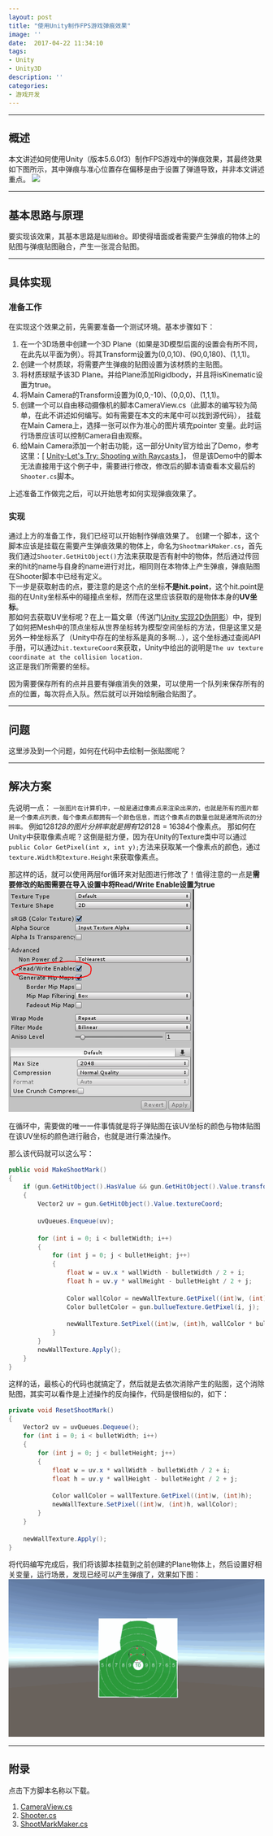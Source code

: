```yaml
---
layout: post
title: "使用Unity制作FPS游戏弹痕效果"
image: ''
date:  2017-04-22 11:34:10
tags:
- Unity
- Unity3D
description: ''
categories:
- 游戏开发
---
```


***
## 概述
本文讲述如何使用Unity（版本5.6.0f3）制作FPS游戏中的弹痕效果，其最终效果如下图所示，其中弹痕与准心位置存在偏移是由于设置了弹道导致，并非本文讲述重点。
![](..\assets\img\Shootmark\fin.gif)

***
## 基本思路与原理
要实现该效果，其基本思路是`贴图融合`。即使得墙面或者需要产生弹痕的物体上的贴图与弹痕贴图融合，产生一张混合贴图。

***
## 具体实现  

### 准备工作
在实现这个效果之前，先需要准备一个测试环境。基本步骤如下：  
1. 在一个3D场景中创建一个3D Plane（如果是3D模型后面的设置会有所不同，在此先以平面为例）。将其Transform设置为(0,0,10)、(90,0,180)、(1,1,1)。
2. 创建一个材质球，将需要产生弹痕的贴图设置为该材质的主贴图。
3. 将材质球赋予该3D Plane。并给Plane添加Rigidbody，并且将isKinematic设置为true。
4. 将Main Camera的Transform设置为(0,0,-10)、(0,0,0)、(1,1,1)。
4. 创建一个可以自由移动摄像机的脚本CameraView.cs（此脚本的编写较为简单，在此不讲述如何编写。如有需要在本文的末尾中可以找到源代码），
挂载在Main Camera上，选择一张可以作为准心的图片填充pointer 变量。此时运行场景应该可以控制Camera自由观察。  
5. 给Main Camera添加一个射击功能，这一部分Unity官方给出了Demo，参考这里：[ [Unity-Let's Try: Shooting with Raycasts ](https://unity3d.com/cn/learn/tutorials/projects/lets-try-assignments/lets-try-shooting-raycasts-article?playlist=41639) ]，
但是该Demo中的脚本无法直接用于这个例子中，需要进行修改，修改后的脚本请查看本文最后的`Shooter.cs`脚本。

上述准备工作做完之后，可以开始思考如何实现弹痕效果了。

### 实现
通过上方的准备工作，我们已经可以开始制作弹痕效果了。
创建一个脚本，这个脚本应该是挂载在需要产生弹痕效果的物体上，命名为`ShootmarkMaker.cs`，首先我们通过`Shooter.GetHitObject()`方法来获取是否有射中的物体，然后通过传回来的hit的name与自身的name进行对比，相同则在本物体上产生弹痕，弹痕贴图在Shooter脚本中已经有定义。  
下一步是获取射击的点，要注意的是这个点的坐标**不是hit.point**，这个hit.point是指的在Unity坐标系中的碰撞点坐标，然而在这里应该获取的是物体本身的**UV坐标**。  
那如何去获取UV坐标呢？在上一篇文章（传送门[Unity 实现2D伪阴影](http://ghostyii.com/Unity-2D-Shadow/)）中，提到了如何把Mesh中的顶点坐标从世界坐标转为模型空间坐标的方法，但是这里又是另外一种坐标系了（Unity中存在的坐标系是真的多啊…），这个坐标通过查阅API手册，可以通过`hit.textureCoord`来获取，Unity中给出的说明是`The uv texture coordinate at the collision location.`  
这正是我们所需要的坐标。  

因为需要保存所有的点并且要有弹痕消失的效果，可以使用一个队列来保存所有的点的位置，每次将点入队。然后就可以开始绘制融合贴图了。

***
## 问题
这里涉及到一个问题，如何在代码中去绘制一张贴图呢？

***
## 解决方案
先说明一点：
`一张图片在计算机中，一般是通过像素点来渲染出来的，也就是所有的图片都是一个像素点列表，每个像素点都拥有一个颜色信息，而这个像素点的数量也就是通常所说的分辨率。`
例如128*128的图片分辨率就是拥有128*128 = 16384个像素点。
那如何在Unity中获取像素点呢？这倒是挺方便，因为在Unity的Texture类中可以通过`public Color GetPixel(int x, int y);`方法来获取某一个像素点的颜色，通过`texture.Width和texture.Height`来获取像素点。

那这样的话，就可以使用两层for循环来对贴图进行修改了！值得注意的一点是**需要修改的贴图需要在导入设置中将Read/Write Enable设置为true**  
![img](..\assets\img\Shootmark\read.PNG)

在循环中，需要做的唯一一件事情就是将子弹贴图在该UV坐标的颜色与物体贴图在该UV坐标的颜色进行融合，也就是进行乘法操作。

那么该代码就可以这么写：
```csharp
public void MakeShootMark()
{
    if (gun.GetHitObject().HasValue && gun.GetHitObject().Value.transform.name == this.name)
    {
        Vector2 uv = gun.GetHitObject().Value.textureCoord;

        uvQueues.Enqueue(uv);

        for (int i = 0; i < bulletWidth; i++)
        {
            for (int j = 0; j < bulletHeight; j++)
            {
                float w = uv.x * wallWidth - bulletWidth / 2 + i;
                float h = uv.y * wallHeight - bulletHeight / 2 + j;

                Color wallColor = newWallTexture.GetPixel((int)w, (int)h);
                Color bulletColor = gun.bullueTexture.GetPixel(i, j);

                newWallTexture.SetPixel((int)w, (int)h, wallColor * bulletColor);
            }
        }
        newWallTexture.Apply();
    }
}
```

这样的话，最核心的代码也就搞定了，然后就是去依次消除产生的贴图，这个消除贴图，其实可以看作是上述操作的反向操作，代码是很相似的，如下：
```csharp
private void ResetShootMark()
{
    Vector2 uv = uvQueues.Dequeue();
    for (int i = 0; i < bulletWidth; i++)
    {
        for (int j = 0; j < bulletHeight; j++)
        {
            float w = uv.x * wallWidth - bulletWidth / 2 + i;
            float h = uv.y * wallHeight - bulletHeight / 2 + j;

            Color wallColor = wallTexture.GetPixel((int)w, (int)h);
            newWallTexture.SetPixel((int)w, (int)h, wallColor);
        }
    }

    newWallTexture.Apply();
}
```
将代码编写完成后，我们将该脚本挂载到之前创建的Plane物体上，然后设置好相关变量，运行场景，发现已经可以产生弹痕了，效果如下图：  
![fin](..\assets\img\Shootmark\fin2.gif)

***
## 附录

点击下方脚本名称以下载。

1. [CameraView.cs](../assets/downloadable/CameraView.cs) 
2. [Shooter.cs](../assets/downloadable/Shooter.cs)
3. [ShootMarkMaker.cs](../assets/downloadable/ShootMarkMaker.cs)

